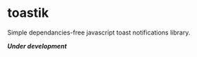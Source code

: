 # toastik

Simple dependancies-free javascript toast notifications library.

___Under development___
